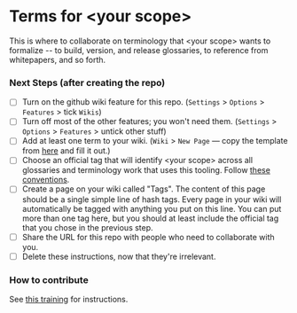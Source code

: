 # Terms for &lt;your scope&gt;

This is where to collaborate on terminology that &lt;your scope&gt; wants to formalize -- to build, version, and release glossaries, to reference from whitepapers, and so forth.

### Next Steps (after creating the repo)

- [ ] Turn on the github wiki feature for this repo. (`Settings` &gt; `Options` &gt; `Features` &gt; tick `Wikis`)
- [ ] Turn off most of the other features; you won't need them. (`Settings` &gt; `Options` &gt; `Features` &gt; untick other stuff)
- [ ] Add at least one term to your wiki. (`Wiki` &gt; `New Page` &mdash; copy the template from [here](https://github.com/trustoverip/concepts-and-terminology-wg/wiki/Term-Template) and fill it out.)
- [ ] Choose an official tag that will identify &lt;your scope&gt; across all glossaries and terminology work that uses this tooling. Follow [these conventions](https://github.com/trustoverip/concepts-and-terminology-wg/blob/master/docs/hash-tags.md#predefined).
- [ ] Create a page on your wiki called "Tags". The content of this page should be a single simple line of hash tags. Every page in your wiki will automatically be tagged with anything you put on this line. You can put more than one tag here, but you should at least include the official tag that you chose in the previous step.
- [ ] Share the URL for this repo with people who need to collaborate with you.
- [ ] Delete these instructions, now that they're irrelevant.

### How to contribute

See [this training](https://example.com/foo) for instructions.
